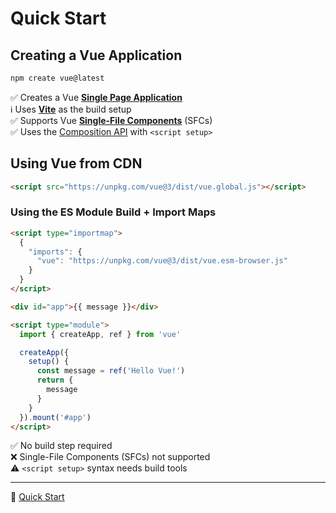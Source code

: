 # Quick Start

## Creating a Vue Application

```bash
npm create vue@latest
```

✅ Creates a Vue [**Single Page Application**](https://vuejs.org/guide/extras/ways-of-using-vue#single-page-application-spa) <br/>
ℹ️ Uses [**Vite**](https://vitejs.dev/) as the build setup <br/>
✅ Supports Vue [**Single-File Components**](https://vuejs.org/guide/scaling-up/sfc) (SFCs) <br/>
✅ Uses the [Composition API](https://vuejs.org/guide/introduction#composition-api) with `<script setup>` <br/>

## Using Vue from CDN

```html
<script src="https://unpkg.com/vue@3/dist/vue.global.js"></script>
```

### Using the ES Module Build + Import Maps

```html
<script type="importmap">
  {
    "imports": {
      "vue": "https://unpkg.com/vue@3/dist/vue.esm-browser.js"
    }
  }
</script>

<div id="app">{{ message }}</div>

<script type="module">
  import { createApp, ref } from 'vue'

  createApp({
    setup() {
      const message = ref('Hello Vue!')
      return {
        message
      }
    }
  }).mount('#app')
</script>
```

✅ No build step required <br/>
❌ Single-File Components (SFCs) not supported <br/>
⚠️ `<script setup>` syntax needs build tools <br/>

---

🔗 [Quick Start](https://vuejs.org/guide/quick-start.html)
